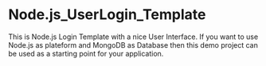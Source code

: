 Node.js_UserLogin_Template
==========================

This is Node.js Login Template with a nice User Interface. If you want to use Node.js as plateform  and MongoDB  as Database then this demo project can be used as a starting point for your application.

